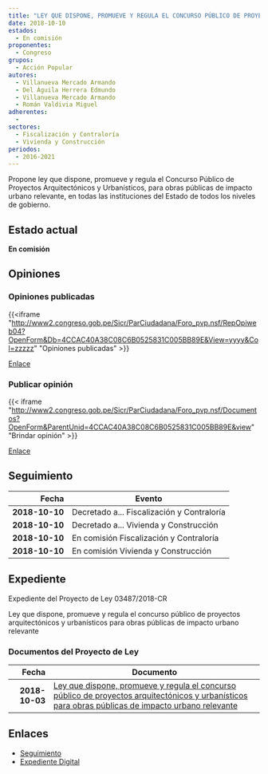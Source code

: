 ```yaml
---
title: "LEY QUE DISPONE, PROMUEVE Y REGULA EL CONCURSO PÚBLICO DE PROYECTOS ARQUITECTÓNICOS Y URBANÍSTICOS PARA OBRAS PÚBLICAS DE IMPACTO URBANO RELEVANTE"
date: 2018-10-10
estados: 
  - En comisión
proponentes: 
  - Congreso
grupos: 
  - Acción Popular
autores: 
  - Villanueva Mercado Armando
  - Del Águila Herrera Edmundo
  - Villanueva Mercado Armando
  - Román Valdivia Miguel
adherentes: 
  - 
sectores: 
  - Fiscalización y Contraloría
  - Vivienda y Construcción
periodos: 
  - 2016-2021
---
```


Propone ley que dispone, promueve y regula el Concurso Público de Proyectos Arquitectónicos y Urbanísticos, para obras públicas de impacto urbano relevante, en todas las instituciones del Estado de todos los niveles de gobierno.


## Estado actual

**En comisión**

## Opiniones

### Opiniones publicadas

{{<iframe "http://www2.congreso.gob.pe/Sicr/ParCiudadana/Foro_pvp.nsf/RepOpiweb04?OpenForm&Db=4CCAC40A38C08C6B0525831C005BB89E&View=yyyy&Col=zzzzz" "Opiniones publicadas" >}}

[Enlace](http://www2.congreso.gob.pe/Sicr/ParCiudadana/Foro_pvp.nsf/RepOpiweb04?OpenForm&Db=4CCAC40A38C08C6B0525831C005BB89E&View=yyyy&Col=zzzzz)
### Publicar opinión

{{< iframe "http://www2.congreso.gob.pe/Sicr/ParCiudadana/Foro_pvp.nsf/Documentos?OpenForm&ParentUnid=4CCAC40A38C08C6B0525831C005BB89E&view" "Brindar opinión" >}}

[Enlace](http://www2.congreso.gob.pe/Sicr/ParCiudadana/Foro_pvp.nsf/Documentos?OpenForm&ParentUnid=4CCAC40A38C08C6B0525831C005BB89E&view)

## Seguimiento

| Fecha | Evento |
|------:|--------|
| **2018-10-10** | Decretado a... Fiscalización y Contraloría|
| **2018-10-10** | Decretado a... Vivienda y Construcción|
| **2018-10-10** | En comisión Fiscalización y Contraloría|
| **2018-10-10** | En comisión Vivienda y Construcción|


## Expediente

Expediente del Proyecto de Ley 03487/2018-CR

Ley que dispone, promueve y regula el concurso público de proyectos arquitectónicos y urbanísticos para obras públicas de impacto urbano relevante


### Documentos del Proyecto de Ley

| Fecha | Documento |
|------:|--------|
| **2018-10-03** | [Ley que dispone, promueve y regula el concurso público de proyectos arquitectónicos y urbanísticos para obras públicas de impacto urbano relevante](http://www.leyes.congreso.gob.pe/Documentos/2016_2021/Proyectos_de_Ley_y_de_Resoluciones_Legislativas/PL0348720181003..pdf) |

## Enlaces 

- [Seguimiento](http://www2.congreso.gob.pe/Sicr/TraDocEstProc/CLProLey2016.nsf/f7fff46988ca05b1052578e100829cc7/09de8c42ffede7830525831c000c9e31?OpenDocument)
- [Expediente Digital](http://www2.congreso.gob.pe/Sicr/TraDocEstProc/CLProLey2016.nsf/f7fff46988ca05b1052578e100829cc7/09de8c42ffede7830525831c000c9e31?OpenDocument&Click=05257FB7005EB655.eb71d0cf91d8294e05256cdf006b5706/$Body/0.1C6C)
